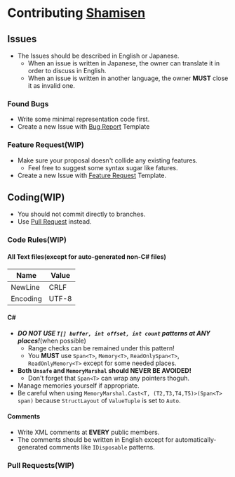 # Contributing [Shamisen](https://github.com/MineCake147E/Shamisen/)

## Issues
- The Issues should be described in English or Japanese.
  - When an issue is written in Japanese, the owner can translate it in order to discuss in English.
  - When an issue is written in another language, the owner **MUST** close it as invalid one.
### Found Bugs
- Write some minimal representation code first.
- Create a new Issue with [Bug Report](https://github.com/MineCake147E/Shamisen/issues/new?assignees=&labels=&template=bug_report.md&title=) Template

### Feature Request(WIP)
- Make sure your proposal doesn't collide any existing features.
  - Feel free to suggest some syntax sugar like fatures.
- Create a new Issue with [Feature Request](https://github.com/MineCake147E/Shamisen/issues/new?assignees=&labels=&template=feature_request.md&title=) Template.

## Coding(WIP)
- You should not commit directly to branches.
- Use [Pull Request](https://github.com/MineCake147E/Shamisen/compare) instead.
### Code Rules(WIP)
#### All Text files(except for auto-generated non-C# files)
| Name | Value |
| -- | -- |
|NewLine|CRLF|
|Encoding|UTF-8|

#### C\#
- ***DO NOT USE `T[] buffer, int offset, int count` patterns at ANY places!***(when possible)
  - Range checks can be remained under this pattern!
  - You **MUST** use `Span<T>`, `Memory<T>`, `ReadOnlySpan<T>`, `ReadOnlyMemory<T>` except for some needed places.
- **Both `Unsafe` and `MemoryMarshal` should NEVER BE AVOIDED!**  
  -  Don't forget that `Span<T>` can wrap any pointers thoguh.
- Manage memories yourself if appropriate.
- Be careful when using `MemoryMarshal.Cast<T, (T2,T3,T4,T5)>(Span<T> span)` because `StructLayout` of `ValueTuple` is set to `Auto`.

#### Comments
- Write XML comments at **EVERY** public members.
- The comments should be written in English except for automatically-generated comments like `IDisposable` patterns.

### Pull Requests(WIP)
